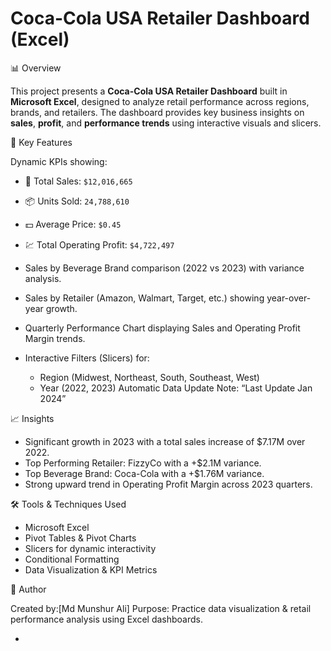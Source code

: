 # Coca-Cola USA Retailer Dashboard (Excel)

 
 
 📊 Overview

This project presents a **Coca-Cola USA Retailer Dashboard** built in **Microsoft Excel**, designed to analyze retail performance across regions, brands, and retailers. The dashboard provides key business insights on **sales**, **profit**, and **performance trends** using interactive visuals and slicers.

🚀 Key Features

Dynamic KPIs showing:

  * 🧾 Total Sales: `$12,016,665`
  * 📦 Units Sold: `24,788,610`
  * 💵 Average Price: `$0.45`
  * 💹 Total Operating Profit: `$4,722,497`

* Sales by Beverage Brand comparison (2022 vs 2023) with variance analysis.

* Sales by Retailer (Amazon, Walmart, Target, etc.) showing year-over-year growth.

* Quarterly Performance Chart displaying Sales and Operating Profit Margin trends.

* Interactive Filters (Slicers) for:

  * Region (Midwest, Northeast, South, Southeast, West)
  * Year (2022, 2023)
  Automatic Data Update Note: “Last Update Jan 2024”


📈 Insights

* Significant growth in 2023 with a total sales increase of $7.17M over 2022.
* Top Performing Retailer: FizzyCo with a +$2.1M variance.
* Top Beverage Brand: Coca-Cola with a +$1.76M variance.
* Strong upward trend in Operating Profit Margin across 2023 quarters.

🛠️ Tools & Techniques Used

* Microsoft Excel
* Pivot Tables & Pivot Charts
* Slicers for dynamic interactivity
* Conditional Formatting
* Data Visualization & KPI Metrics


📜 Author

Created by:[Md Munshur Ali]
Purpose: Practice data visualization & retail performance analysis using Excel dashboards.

-
